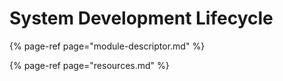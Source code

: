 # System Development Lifecycle

{% page-ref page="module-descriptor.md" %}

{% page-ref page="resources.md" %}

